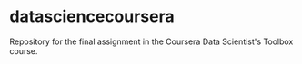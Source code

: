# datasciencecoursera
Repository for the final assignment in the Coursera Data Scientist's Toolbox course.
